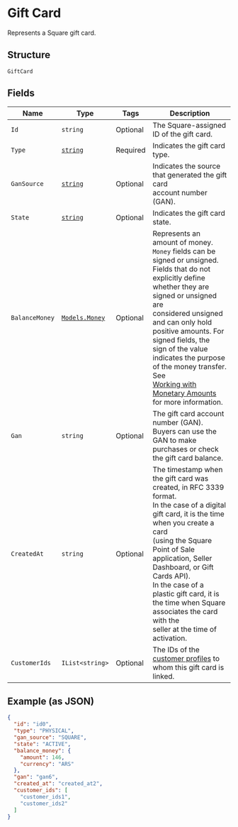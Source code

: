 
# Gift Card

Represents a Square gift card.

## Structure

`GiftCard`

## Fields

| Name | Type | Tags | Description |
|  --- | --- | --- | --- |
| `Id` | `string` | Optional | The Square-assigned ID of the gift card. |
| `Type` | [`string`](../../doc/models/gift-card-type.md) | Required | Indicates the gift card type. |
| `GanSource` | [`string`](../../doc/models/gift-card-gan-source.md) | Optional | Indicates the source that generated the gift card<br>account number (GAN). |
| `State` | [`string`](../../doc/models/gift-card-status.md) | Optional | Indicates the gift card state. |
| `BalanceMoney` | [`Models.Money`](../../doc/models/money.md) | Optional | Represents an amount of money. `Money` fields can be signed or unsigned.<br>Fields that do not explicitly define whether they are signed or unsigned are<br>considered unsigned and can only hold positive amounts. For signed fields, the<br>sign of the value indicates the purpose of the money transfer. See<br>[Working with Monetary Amounts](https://developer.squareup.com/docs/build-basics/working-with-monetary-amounts)<br>for more information. |
| `Gan` | `string` | Optional | The gift card account number (GAN). Buyers can use the GAN to make purchases or check<br>the gift card balance. |
| `CreatedAt` | `string` | Optional | The timestamp when the gift card was created, in RFC 3339 format.<br>In the case of a digital gift card, it is the time when you create a card<br>(using the Square Point of Sale application, Seller Dashboard, or Gift Cards API).  <br>In the case of a plastic gift card, it is the time when Square associates the card with the<br>seller at the time of activation. |
| `CustomerIds` | `IList<string>` | Optional | The IDs of the [customer profiles](entity:Customer) to whom this gift card is linked. |

## Example (as JSON)

```json
{
  "id": "id0",
  "type": "PHYSICAL",
  "gan_source": "SQUARE",
  "state": "ACTIVE",
  "balance_money": {
    "amount": 146,
    "currency": "ARS"
  },
  "gan": "gan6",
  "created_at": "created_at2",
  "customer_ids": [
    "customer_ids1",
    "customer_ids2"
  ]
}
```

